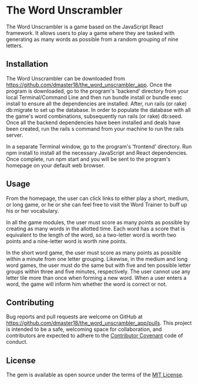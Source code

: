 # The Word Unscrambler

The Word Unscrambler is a game based on the JavaScript React framework. It allows users to play a game where they are tasked with generating as many words as possible from a random grouping of nine letters.

## Installation

The Word Unscrambler can be downloaded from https://github.com/dmaster18/the_word_unscrambler_app. Once the program is downloaded, go to the program's 'backend' directory from your local Terminal/Command Line and then run bundle install or bundle exec install to ensure all the dependencies are installed. After, run rails (or rake) db:migrate to set up the database. In order to populate the database with all the game's word combinations, subsequently run rails (or rake) db:seed. Once all the backend dependencies have been installed and deals have been created, run the rails s command from your machine to run the rails server.

In a separate Terminal window, go to the program's 'frontend' directory. Run npm install to install all the necessary JavaScript and React dependencies. Once complete, run npm start and you will be sent to the program's homepage on your default web browser.

## Usage

From the homepage, the user can click links to either play a short, medium, or long game,  or he or she can feel free to visit the Word Trainer to buff up his or her vocabulary.

In all the game modules, the user must score as many points as possible by creating as many words in the allotted time. Each word has a score that is equivalent to the length of the word, so a two-letter word is worth two points and a nine-letter word is worth nine points.

In the short word game, the user must score as many points as possible within a minute from one letter grouping. Likewise, in the medium and long word games, the user must do the same but with five and ten possible letter groups within three and five minutes, respectively. The user cannot use any letter tile more than once when forming a new word. When a user enters a word, the game will inform him whether the word is correct or not.


## Contributing

Bug reports and pull requests are welcome on GitHub at https://github.com/dmaster18/the_word_unscrambler_app/pulls. This project is intended to be a safe, welcoming space for collaboration, and contributors are expected to adhere to the [Contributor Covenant](http://contributor-covenant.org) code of conduct.

## License

The gem is available as open source under the terms of the [MIT License](https://opensource.org/licenses/MIT).
